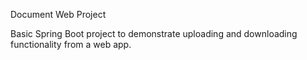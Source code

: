 Document Web Project

Basic Spring Boot project to demonstrate uploading and downloading functionality from a web app.
